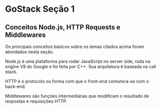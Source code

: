 # GoStack Seção 1
## Conceitos Node.js, HTTP Requests e Middlewares

Os principais conceitos básicos sobre os temas citados acima foram abordados nesta seção.

Node.js é uma plataforma para rodar JavaScript no server side, roda na engine V8 do Google e foi feita por C++. Sua arquitetura é baseada na call stack.

HTTP é o protocolo ou forma com que o front-end comunica-se com o back-end.

Middlewares são funções intermediárias que modificam o resultado de respostas e requisições HTTP.